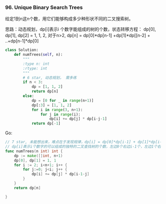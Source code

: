 ### 96. Unique Binary Search Trees

给定1到n这n个数，用它们能够构成多少种形状不同的二叉搜索树。

思路：动态规划，dp[i]表示i 个数字能组成的树的个数，状态转移方程： dp[0], dp[1], dp[2] = 1, 1, 2, 对于n>2, dp[n] = dp[0]*dp[n-1] +dp[1]*dp[[n-2] + ..+dp[n-1]*dp[0]


```python
class Solution:
    def numTrees(self, n):
        """
        :type n: int
        :rtype: int
        """
        # 6 star, 动态规划， 需多练
        if n < 3:
            dp = [1, 1, 2]
            return dp[n]
        else:
            dp = [0 for _ in range(n+1)]
            dp[:3] = [1, 1, 2]
            for i in range(3, n+1):
                for j in range(i):
                    dp[i] += dp[j] * dp[i-j-1]
            return dp[-1]
```

Go:

```go
// 7 star, 未能想出来，难点在于发现规律，dp[i] = dp[0]*dp[i-1] + dp[1]*dp[i-2] + ... + dp[i-1]*dp[0]
// dp[i]表示i个数字的可以组成的独特的二叉查找树的个数，左边0个右边i-1个，左边1个右边i-2个，一直到到左边i-1个右边0个，这些情况的总和即是dp[i]
func numTrees(n int) int {
	dp := make([]int, n+1)
	dp[0], dp[1] = 1, 1
	for i := 2; i<n+1; i++ {
		for j:=0; j<i; j++ {
			dp[i] += dp[j] * dp[i-1-j]
		}
	}
	return dp[n]

}
```